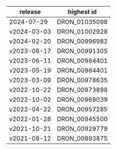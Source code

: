 | release | highest id |
| --- | --- |
| 2024-07-29  | DRON_01035098 |
| v2024-03-03 | DRON_01002928 |
| v2024-02-20 | DRON_00996982 |
| v2023-08-17 | DRON_00991305 |
| v2023-06-11 | DRON_00984401 |
| v2023-05-19 | DRON_00984401 |
| v2023-03-09 | DRON_00978635 |
| v2022-10-22 | DRON_00973898 |
| v2022-10-02 | DRON_00969039 |
| v2022-04-22 | DRON_00957285 |
| v2022-01-28 | DRON_00945500 |
| v2021-10-21 | DRON_00929779 |
| v2021-08-12 | DRON_00893875 |
